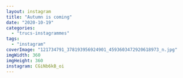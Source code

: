```yaml
---
layout: instagram
title: "Autumn is coming"
date: "2020-10-19"
categories: 
  - "trucs-instagrammes"
tags:
  - "instagram"
coverImage: "121734791_378193956924901_4593603472920618973_n.jpg"
imgWidth: 360
imgHeight: 360
instagram: CGiNb6kB_oi
---
```


